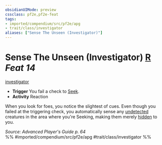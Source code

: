 ```yaml
---
obsidianUIMode: preview
cssclass: pf2e,pf2e-feat
tags:
- imported/compendium/src/pf2e/apg
- trait/class/investigator
aliases: ["Sense The Unseen (Investigator)"]
---
```

# Sense The Unseen (Investigator)  [R](chapter-9-playing-the-game.md#Actions "Reaction") *Feat 14*  
[investigator](rules/traits/investigator-apg.md)  

- **Trigger** You fail a check to [Seek](seek.md).
- **Activity** Reaction

When you look for foes, you notice the slightest of cues. Even though you failed at the triggering check, you automatically sense any [undetected](conditions.md#Undetected) creatures in the area where you're Seeking, making them merely [hidden](conditions.md#Hidden) to you.

*Source: Advanced Player's Guide p. 64*  
%% #imported/compendium/src/pf2e/apg #trait/class/investigator %%